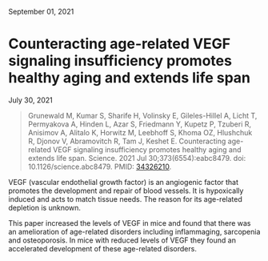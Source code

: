 September 01, 2021

# Counteracting age-related VEGF signaling insufficiency promotes healthy aging and extends life span

July 30, 2021

>Grunewald M, Kumar S, Sharife H, Volinsky E, Gileles-Hillel A, Licht T,
>Permyakova A, Hinden L, Azar S, Friedmann Y, Kupetz P, Tzuberi R, Anisimov A,
>Alitalo K, Horwitz M, Leebhoff S, Khoma OZ, Hlushchuk R, Djonov V, Abramovitch
>R, Tam J, Keshet E. Counteracting age-related VEGF signaling insufficiency
>promotes healthy aging and extends life span. Science. 2021 Jul
>30;373(6554):eabc8479. doi: 10.1126/science.abc8479. PMID:
[34326210](https://pubmed.ncbi.nlm.nih.gov/34326210/).

VEGF (vascular endothelial growth factor) is an angiogenic factor that promotes
the development and repair of blood vessels. It is hypoxically induced and acts
to match tissue needs. The reason for its age-related depletion is unknown.

This paper increased the levels of VEGF in mice and found that there was an
amelioration of age-related disorders including inflammaging, sarcopenia and
osteoporosis. In mice with reduced levels of VEGF they found an accelerated
development of these age-related disorders.
